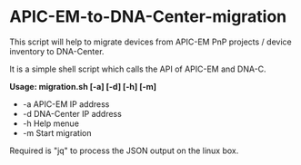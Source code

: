 # APIC-EM-to-DNA-Center-migration

This script will help to migrate devices from APIC-EM PnP projects / device inventory 
to DNA-Center.

It is a simple shell script which calls the API of APIC-EM and DNA-C. 

**Usage: migration.sh [-a] [-d] [-h] [-m]**

   * -a  APIC-EM IP address
   * -d  DNA-Center IP address
   * -h  Help menue
   * -m  Start migration

Required is "jq" to process the JSON output on the linux box.
